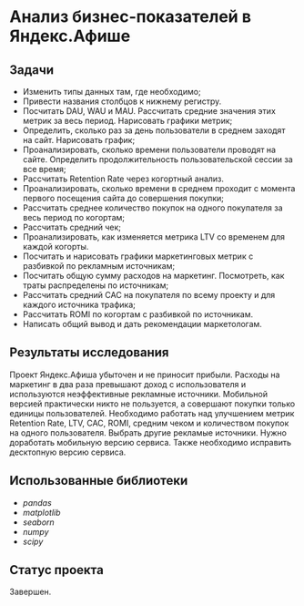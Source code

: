 # Анализ бизнес-показателей в Яндекс.Афише

## Задачи
- Изменить типы данных там, где необходимо;
- Привести названия столбцов к нижнему регистру.
- Посчитать DAU, WAU и MAU. Рассчитать средние значения этих метрик за весь период. Нарисовать графики метрик;
- Определить, сколько раз за день пользователи в среднем заходят на сайт. Нарисовать график;
- Проанализировать, сколько времени пользователи проводят на сайте. Определить продолжительность пользовательской сессии за все время;
- Рассчитать Retention Rate через когортный анализ.
- Проанализировать, сколько времени в среднем проходит с момента первого посещения сайта до совершения покупки;
- Рассчитать среднее количество покупок на одного покупателя за весь период по когортам;
- Рассчитать средний чек;
- Проанализировать, как изменяется метрика LTV со временем для каждой когорты.
- Посчитать и нарисовать графики маркетинговых метрик с разбивкой по рекламным источникам;
- Посчитать общую сумму расходов на маркетинг. Посмотреть, как траты распределены по источникам;
- Рассчитать средний CAC на покупателя по всему проекту и для каждого источника трафика;
- Рассчитать ROMI по когортам с разбивкой по источникам.
- Написать общий вывод и дать рекомендации маркетологам.


## Результаты исследования
Проект Яндекс.Афиша убыточен и не приносит прибыли. Расходы на маркетинг в два раза превышают доход с использователя и используются неэффективные рекламные источники. Мобильной версией практически никто не пользуется, а совершают покупки только единицы пользователей.
Необходимо работать над улучшением метрик Retention Rate, LTV, CAC, ROMI, средним чеком и количеством покупок на одного пользователя. Выбрать другие рекламые источники. Нужно доработать мобильную версию сервиса. Также необходимо исправить десктопную версию сервиса.

## Использованные библиотеки
- *pandas*
- *matplotlib*
- *seaborn*
- *numpy*
- *scipy*

## Статус проекта
Завершен.
